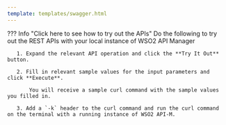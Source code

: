 ```yaml
---
template: templates/swagger.html
---
```


??? Info "Click here to see how to try out the APIs"
    Do the following to try out the REST APIs with your local instance of WSO2 API Manager

       1. Expand the relevant API operation and click the **Try It Out** button.

       2. Fill in relevant sample values for the input parameters and click **Execute**.

           You will receive a sample curl command with the sample values you filled in.
           
       3. Add a `-k` header to the curl command and run the curl command on the terminal with a running instance of WSO2 API-M.

<div id="swagger-ui"></div>
<script>
window.onload = function() {
  // Begin Swagger UI call region
  const ui = SwaggerUIBundle({
    url: "{{base_path}}/develop/product-apis/admin-apis/admin-v1/admin-v1.yaml",
    dom_id: '#swagger-ui',
    deepLinking: true,
    validatorUrl: null,
    presets: [
      SwaggerUIBundle.presets.apis,
      SwaggerUIStandalonePreset
    ],
    plugins: [
      SwaggerUIBundle.plugins.DownloadUrl
    ],
    layout: "StandaloneLayout"
  })
  // End Swagger UI call region

  window.ui = ui
}
</script>
